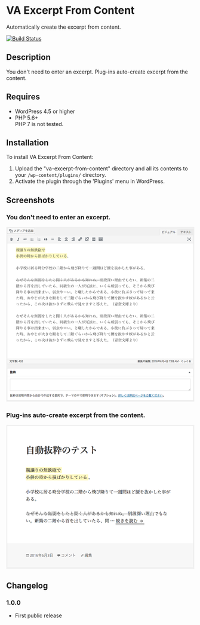 VA Excerpt From Content
==============================

Automatically create the excerpt from content.

[![Build Status](https://travis-ci.org/visualive/va-excerpt-from-content.svg?branch=master)](https://travis-ci.org/visualive/va-excerpt-from-content)

## Description

You don't need to enter an excerpt. Plug-ins auto-create excerpt from the content.

## Requires

* WordPress 4.5 or higher
* PHP 5.6+  
PHP 7 is not tested.

## Installation

To install VA Excerpt From Content:

1. Upload the "va-excerpt-from-content" directory and all its contents to your `/wp-content/plugins/` directory.
2. Activate the plugin through the 'Plugins' menu in WordPress.

## Screenshots

### You don't need to enter an excerpt.
![Post Edit.](./screenshot-1.png)  

### Plug-ins auto-create excerpt from the content.
![Post View.](./screenshot-2.png)  

## Changelog

### 1.0.0
* First public release
